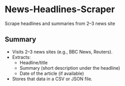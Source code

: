 # News-Headlines-Scraper
Scrape headlines and summaries from 2–3 news site

## Summary
- Visits 2–3 news sites (e.g., BBC News, Reuters).
- Extracts:
  - Headline/title
  - Summary (short description under the headline)
  - Date of the article (if available)
- Stores that data in a CSV or JSON file.
